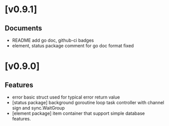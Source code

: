 # [v0.9.1]
## Documents
- README add go doc, github-ci badges
- element, status package comment for go doc format fixed
# [v0.9.0]
## Features
- error basic struct used for typical error return value
- [status package] background goroutine loop task controller with channel sign and sync.WaitGroup
- [element package] item container that support simple database features. 